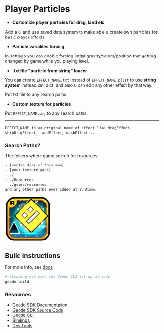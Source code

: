# Player Particles

- __Customize player particles for drag, land etc__

Add a ui and use saved data system to make able u create own particles for basic player effects

- __Particle variables forcing__

In settings you can enable forcing intital gravity/colors/position that getting changed by game while you playing level.

- __.txt file "particle from string" loader__

You can create `EFFECT_NAME.`<cy>`txt`</c> instead of `EFFECT_NAME.plist` to use **string system** instead xml dict. and also u can edit any other effect by that way.

Put txt file to any search paths.

- __Custom texture for particles__

Put `EFFECT_NAME.`<cy>`png`</c> to any search paths.

---

`EFFECT_NAME is an original name of effect like dragEffect, shipDragEffect, landEffect, dashEffect...`

### Search Paths?
The folders where game search for resources:
```
- [config dirs of this mod]
- [your texture pack]
- ./
- ./Resources
- ./geode/resources
and any other paths ever added at runtime.
```


<img src="logo.png" width="150" alt="the mod's logo" />

## Build instructions
For more info, see [docs](https://docs.geode-sdk.org/getting-started/create-mod#build)
```sh
# Assuming you have the Geode CLI set up already
geode build
```

### Resources
* [Geode SDK Documentation](https://docs.geode-sdk.org/)
* [Geode SDK Source Code](https://github.com/geode-sdk/geode/)
* [Geode CLI](https://github.com/geode-sdk/cli)
* [Bindings](https://github.com/geode-sdk/bindings/)
* [Dev Tools](https://github.com/geode-sdk/DevTools)
